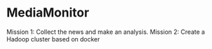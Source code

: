 # MediaMonitor

Mission 1: Collect the news and make an analysis.
Mission 2: Create a Hadoop cluster based on docker
